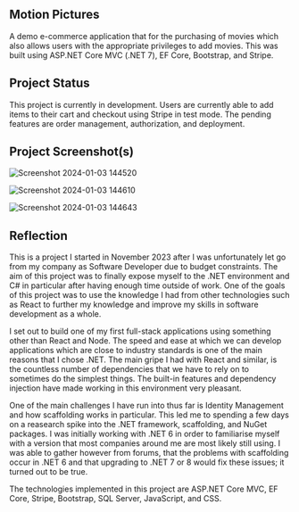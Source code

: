 ## Motion Pictures

A demo e-commerce application that for the purchasing of movies which also allows users with the appropriate privileges to add movies. This was built using ASP.NET Core MVC (.NET 7), EF Core, Bootstrap, and Stripe.

## Project Status

This project is currently in development. Users are currently able to add items to their cart and checkout using Stripe in test mode. The pending features are order management, authorization, and deployment.

## Project Screenshot(s)

![Screenshot 2024-01-03 144520](https://github.com/ItumelengKekana/MotionPictures/assets/63978707/a8e9137e-16fb-465f-8167-00fb3ee2acb9)

![Screenshot 2024-01-03 144610](https://github.com/ItumelengKekana/MotionPictures/assets/63978707/c795ab6a-052e-4c5d-8334-5e2f9bcd85f8)

![Screenshot 2024-01-03 144643](https://github.com/ItumelengKekana/MotionPictures/assets/63978707/d55740bf-bef8-4ff3-811b-fb07d9711564)

## Reflection

This is a project I started in November 2023 after I was unfortunately let go from my company as Software Developer due to budget constraints. The aim of this project was to finally expose myself to the .NET environment and C# in particular after having enough time outside of work. One of the goals of this project was to use the knowledge I had from other technologies such as React to further my knowledge and improve my skills in software development as a whole.

I set out to build one of my first full-stack applications using something other than React and Node. The speed and ease at which we can develop applications which are close to industry standards is one of the main reasons that I chose .NET. The main gripe I had with React and similar, is the countless number of dependencies that we have to rely on to sometimes do the simplest things. The built-in features and dependency injection have made working in this environment very pleasant.

One of the main challenges I have run into thus far is Identity Management and how scaffolding works in particular. This led me to spending a few days on a reasearch spike into the .NET framework, scaffolding, and NuGet packages. I was initially working with .NET 6 in order to familiarise myself with a version that most companies around me are most likely still using. I was able to gather however from forums, that the problems with scaffolding occur in .NET 6 and that upgrading to .NET 7 or 8 would fix these issues; it turned out to be true.

The technologies implemented in this project are ASP.NET Core MVC, EF Core, Stripe, Bootstrap, SQL Server, JavaScript, and CSS.

